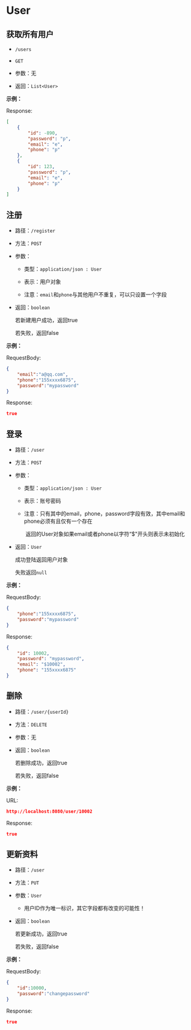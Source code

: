 # User



## 获取所有用户

- `/users`  

- `GET` 

- 参数：无

- 返回：`List<User>`

**示例：**

Response:

```json
[
    {
        "id": -890,
        "password": "p",
        "email": "e",
        "phone": "p"
    },
    {
        "id": 123,
        "password": "p",
        "email": "e",
        "phone": "p"
    }
]

```

## 注册

- 路径：`/register`

- 方法：`POST`

- 参数：

  - 类型：`application/json : User`

  - 表示：用户对象
  - 注意：`email`和`phone`与其他用户不重复，可以只设置一个字段

- 返回：`boolean`

  若新建用户成功，返回true

  若失败，返回false

**示例：**

RequestBody:

```json
{
	"email":"a@qq.com",
	"phone":"155xxxx6875",
	"password":"mypassword"
}
```

Response:

```json
true
```



## 登录

- 路径：`/user`

- 方法：`POST`

- 参数：

  - 类型：`application/json : User`

  - 表示：账号密码

  - 注意：只有其中的email，phone，password字段有效，其中email和phone必须有且仅有一个存在

    ​           返回的User对象如果email或者phone以字符“$"开头则表示未初始化

- 返回：`User`

  成功登陆返回用户对象

  失败返回`null`

**示例：**

RequestBody:

```json
{
	"phone":"155xxxx6875",
	"password":"mypassword"
}
```

Response:

```json
{
    "id": 10002,
    "password": "mypassword",
    "email": "$10002",
    "phone": "155xxxx6875"
}
```

## 删除

- 路径：`/user/{userId}`

- 方法：`DELETE`

- 参数：无

- 返回：`boolean`

  若删除成功，返回true

  若失败，返回false

**示例：**

URL:

```json
http://localhost:8080/user/10002
```

Response:

```json
true
```

## 更新资料

- 路径：`/user`

- 方法：`PUT`

- 参数：`User`

  - 用户ID作为唯一标识，其它字段都有改变的可能性！

- 返回：`boolean`

  若更新成功，返回true

  若失败，返回false

**示例：**

RequestBody:

```json
{
	"id":10000,
	"password":"changepassword"
}
```

Response:

```json
true
```

